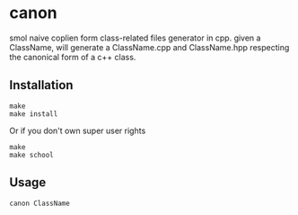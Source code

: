 # canon
smol naive coplien form class-related files generator in cpp.
given a ClassName, will generate a ClassName.cpp and ClassName.hpp respecting the canonical form of a c++ class.

## Installation
```
make
make install
```
Or if you don't own super user rights
```
make
make school
```

## Usage
```
canon ClassName
```